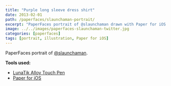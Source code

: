 ```yaml
---
title: "Purple long sleeve dress shirt"
date: 2013-02-01
path: /paperfaces/slaunchaman-portrait/
excerpt: "PaperFaces portrait of @slaunchaman drawn with Paper for iOS on an iPad."
image: ../../images/paperfaces-slaunchaman-twitter.jpg
categories: [paperfaces]
tags: [portrait, illustration, Paper for iOS]
---
```


PaperFaces portrait of [@slaunchaman](https://twitter.com/slaunchaman).

**Tools used:**

- [LunaTik Alloy Touch Pen](https://www.amazon.com/gp/product/B00821TR7G/ref=as_li_ss_tl?ie=UTF8&tag=mademist-20&linkCode=as2&camp=1789&creative=390957&creativeASIN=B00821TR7G)
- [Paper for iOS](https://paper.bywetransfer.com/)
